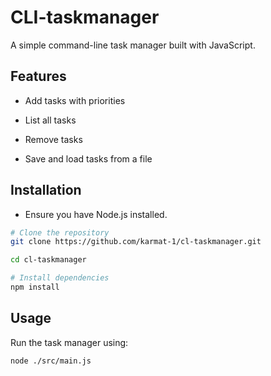 # CLI-taskmanager


A simple command-line task manager built with JavaScript.

## Features

- Add tasks with priorities

- List all tasks

- Remove tasks

- Save and load tasks from a file

## Installation

- Ensure you have Node.js installed.

```bash
# Clone the repository
git clone https://github.com/karmat-1/cl-taskmanager.git

cd cl-taskmanager

# Install dependencies
npm install
```
## Usage

Run the task manager using:
```bash
node ./src/main.js
```
